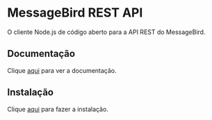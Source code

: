 # MessageBird REST API

O cliente Node.js de código aberto para a API REST do MessageBird.

## Documentação

Clique [aqui](https://github.com/messagebird/messagebird-nodejs) para ver a documentação.

## Instalação

Clique [aqui](https://www.npmjs.com/package/messagebird) para fazer a instalação.